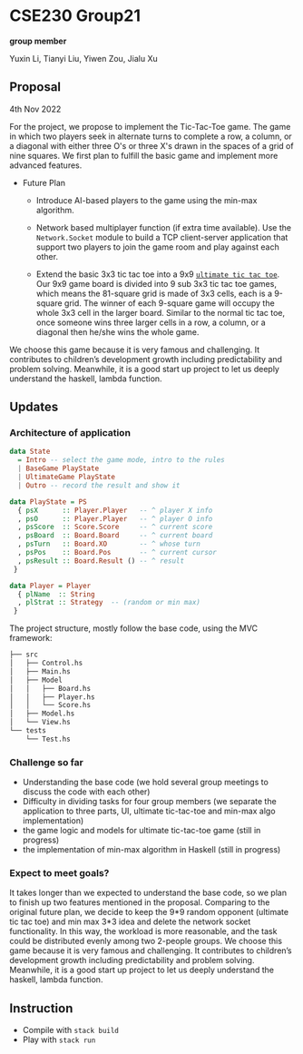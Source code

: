 # CSE230 Group21

**group member**

Yuxin Li, Tianyi Liu, Yiwen Zou, Jialu Xu

## Proposal

4th Nov 2022

For the project, we propose to implement the Tic-Tac-Toe game. The game in which two players seek in alternate turns to complete a row, a column, or a diagonal with either three O's or three X's drawn in the spaces of a grid of nine squares. We first plan to fulfill the basic game and implement more advanced features.

- Future Plan
    - Introduce AI-based players to the game using the min-max algorithm.

    - Network based multiplayer function (if extra time available). Use the `Network.Socket` module to build a TCP client-server application that support two players to join the game room and play against each other.

    - Extend the basic 3x3 tic tac toe into a 9x9 [`ultimate tic tac toe`](https://ultimate-t3.herokuapp.com/rules). Our 9x9 game board is divided into 9 sub 3x3 tic tac toe games, which means the 81-square grid is made of 3x3 cells, each is a 9-square grid. The winner of each 9-square game will occupy the whole 3x3 cell in the larger board. Similar to the normal tic tac toe, once someone wins three larger cells in a row, a column, or a diagonal then he/she wins the whole game.

We choose this game because it is very famous and challenging. It contributes to children’s development growth including predictability and problem solving. Meanwhile, it is a good start up project to let us deeply understand the haskell, lambda function. 

## Updates

### Architecture of application

```Haskell
data State 
  = Intro -- select the game mode, intro to the rules
  | BaseGame PlayState
  | UltimateGame PlayState
  | Outro -- record the result and show it
```

```haskell
data PlayState = PS
  { psX      :: Player.Player   -- ^ player X info
  , psO      :: Player.Player   -- ^ player O info
  , psScore  :: Score.Score     -- ^ current score
  , psBoard  :: Board.Board     -- ^ current board
  , psTurn   :: Board.XO        -- ^ whose turn 
  , psPos    :: Board.Pos       -- ^ current cursor
  , psResult :: Board.Result () -- ^ result      
 } 
```

```haskell
data Player = Player 
  { plName  :: String 
  , plStrat :: Strategy  -- (random or min max)
 } 
```

The project structure, mostly follow the base code, using the MVC framework:

```bash
├── src
│   ├── Control.hs
│   ├── Main.hs
│   ├── Model
│   │   ├── Board.hs
│   │   ├── Player.hs
│   │   └── Score.hs
│   ├── Model.hs
│   └── View.hs
└── tests
    └── Test.hs
```

### Challenge so far

- Understanding the base code (we hold several group meetings to discuss the code with each other) 
- Difficulty in dividing tasks for four group members (we separate the application to three parts, UI, ultimate tic-tac-toe and min-max algo implementation)
- the game logic and models for ultimate tic-tac-toe game (still in progress)
- the implementation of min-max algorithm in Haskell (still in progress)

### Expect to meet goals?

It takes longer than we expected to understand the base code, so we plan to finish up two features mentioned in the proposal. Comparing to the original future plan, we decide to keep the 9\*9 random opponent (ultimate tic tac toe) and min max 3*3 idea and delete the network socket functionality. In this way, the workload is more reasonable, and the task could be distributed evenly among two 2-people groups.
We choose this game because it is very famous and challenging. It contributes to children’s development growth including predictability and problem solving. Meanwhile, it is a good start up project to let us deeply understand the haskell, lambda function.


## Instruction 
* Compile with `stack build`
* Play with `stack run`
